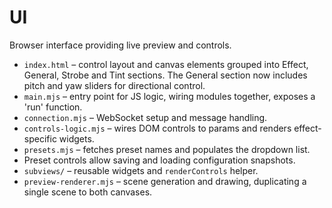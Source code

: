 # UI

Browser interface providing live preview and controls.

- `index.html` – control layout and canvas elements grouped into Effect, General, Strobe and Tint sections. The General section now includes pitch and yaw sliders for directional control.
- `main.mjs` – entry point for JS logic, wiring modules together, exposes a 'run' function.
- `connection.mjs` – WebSocket setup and message handling.
- `controls-logic.mjs` – wires DOM controls to params and renders effect-specific widgets.
- `presets.mjs` – fetches preset names and populates the dropdown list.
- Preset controls allow saving and loading configuration snapshots.
- `subviews/` – reusable widgets and `renderControls` helper.
- `preview-renderer.mjs` – scene generation and drawing, duplicating a single scene to both canvases.